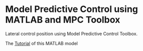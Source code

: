 # Model Predictive Control using MATLAB and MPC Toolbox
Lateral control position using Model Predictive Control Toolbox.

The [Tutorial](https://www.youtube.com/watch?v=evyvdvApPLY) of this MATLAB model